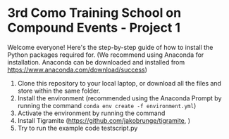 # 3rd Como Training School on Compound Events - Project 1
Welcome everyone! Here's the step-by-step guide of how to install the Python packages required for. 
(We recommend using Anaconda for installation. Anaconda can be downloaded and installed from https://www.anaconda.com/download/success)

1. Clone this repository to your local laptop, or download all the files and store within the same folder.
2. Install the environment (recommended using the Anaconda Prompt by running the command `conda env create -f environment.yml`)
3. Activate the environment by running the command
4. Install Tigramite (https://github.com/jakobrunge/tigramite, )
5. Try to run the example code testscript.py 
